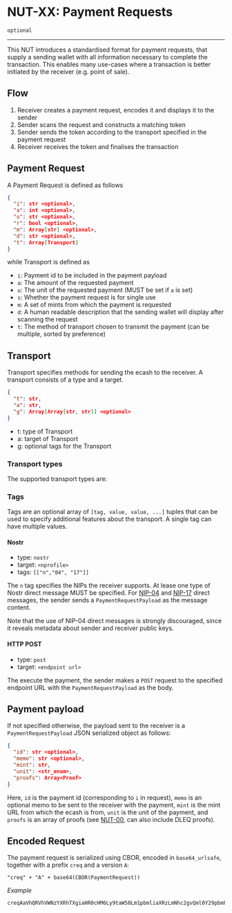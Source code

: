 # NUT-XX: Payment Requests

`optional`

---

This NUT introduces a standardised format for payment requests, that supply a sending wallet with all information necessary to complete the transaction. This enables many use-cases where a transaction is better initiated by the receiver (e.g. point of sale).

## Flow

1. Receiver creates a payment request, encodes it and displays it to the sender
2. Sender scans the request and constructs a matching token
3. Sender sends the token according to the transport specified in the payment request
4. Receiver receives the token and finalises the transaction

## Payment Request

A Payment Request is defined as follows

```json
{
  "i": str <optional>,
  "a": int <optional>,
  "u": str <optional>,
  "r": bool <optional>,
  "m": Array[str] <optional>,
  "d": str <optional>,
  "t": Array[Transport]
}
```

while Transport is defined as

- `i`: Payment id to be included in the payment payload
- `a`: The amount of the requested payment
- `u`: The unit of the requested payment (MUST be set if `a` is set)
- `s`: Whether the payment request is for single use
- `m`: A set of mints from which the payment is requested
- `d`: A human readable description that the sending wallet will display after scanning the request
- `t`: The method of transport chosen to transmit the payment (can be multiple, sorted by preference)

## Transport

Transport specifies methods for sending the ecash to the receiver. A transport consists of a type and a target.

```json
{
  "t": str,
  "a": str,
  "g": Array[Array[str, str]] <optional>
}
```

- t: type of Transport
- a: target of Transport
- g: optional tags for the Transport

### Transport types

The supported transport types are:

### Tags

Tags are an optional array of `[tag, value, value, ...]` tuples that can be used to specify additional features about the transport. A single tag can have multiple values.

#### Nostr

- type: `nostr`
- target: `<nprofile>`
- tags: `[["n","04", "17"]]`

The `n` tag specifies the NIPs the receiver supports. At lease one type of Nostr direct message MUST be specified. For [NIP-04](https://github.com/nostr-protocol/nips/blob/master/04.md) and [NIP-17](https://github.com/nostr-protocol/nips/blob/master/17.md) direct messages, the sender sends a `PaymentRequestPayload` as the message content.

Note that the use of NIP-04 direct messages is strongly discouraged, since it reveals metadata about sender and receiver public keys.

#### HTTP POST

- type: `post`
- target: `<endpoint url>`

The execute the payment, the sender makes a `POST` request to the specified endpoint URL with the `PaymentRequestPayload` as the body.

## Payment payload

If not specified otherwise, the payload sent to the receiver is a `PaymentRequestPayload` JSON serialized object as follows:

```json
{
  "id": str <optional>,
  "memo": str <optional>,
  "mint": str,
  "unit": <str_enum>,
  "proofs": Array<Proof>
}
```

Here, `id` is the payment id (corresponding to `i` in request), `memo` is an optional memo to be sent to the receiver with the payment, `mint` is the mint URL from which the ecash is from, `unit` is the unit of the payment, and `proofs` is an array of proofs (see [NUT-00][00], can also include DLEQ proofs).

## Encoded Request

The payment request is serialized using CBOR, encoded in `base64_urlsafe`, together with a prefix `creq` and a version `A`:

`"creq" + "A" + base64(CBOR(PaymentRequest))`

_Example_

```sh
creqAaVhQRVhVWNzYXRhTXgiaHR0cHM6Ly9taW50Lm1pbmliaXRzLmNhc2gvQml0Y29pbmFEeCNQbGVzYXNlIHBheSB0aGUgdmVyeSBmaXJzdCBjYXNodSBwcmFUgaJhVGVub3N0cmJUYXhGbnByb2ZpbGUxcXFzZG11cDZlMno2bWNwZXVlNno2a2wwOGhlNDloY2VuNXhucmMzdG5wdncwbWRndGplbWgwc3V4YTBrag
```

[00]: 00.md

